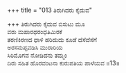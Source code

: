 +++
title = "013 ತಿರುಗಿದರು ಕೈದುವ"

+++
ತಿರುಗಿದರು ಕೈದುವ ಬಿಸುಟು ಮೂ  
ವರು ಮಹಾರಥರಂಧತಿಮಿರಕೆ  
ತರಣಿಕಿರಣದ ಧಾಳಿ ಹರಿದುದು ಕೂಡೆ ದೆಸೆದೆಸೆಗೆ  
ಅರಸನುಪ್ಪವಡಿಸಿ ಮುರಾರಿಯ  
ಸಿರಿಮೊಗವ ನೋಡಿದನು ತಮ್ಮಂ  
ದಿರು ಸಹಿತ ಹೊರವಂಟನಾ ಕುರುಪತಿಯ ಪಾಳೆಯವ      ॥13॥